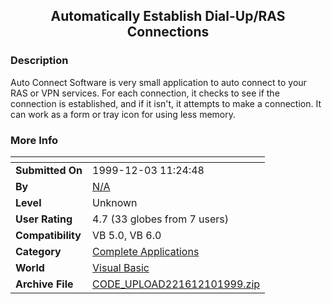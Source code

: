 ﻿<div align="center">

## Automatically Establish Dial\-Up/RAS Connections


</div>

### Description

Auto Connect Software is very small application to auto connect to your RAS or VPN services. For each connection, it checks to see if the connection is established, and if it isn't, it attempts to make a connection. It can work as a form or tray icon for using less memory.
 
### More Info
 


<span>             |<span>
---                |---
**Submitted On**   |1999-12-03 11:24:48
**By**             |[N/A](https://github.com/Planet-Source-Code/PSCIndex/blob/master/ByAuthor/empty.md)
**Level**          |Unknown
**User Rating**    |4.7 (33 globes from 7 users)
**Compatibility**  |VB 5\.0, VB 6\.0
**Category**       |[Complete Applications](https://github.com/Planet-Source-Code/PSCIndex/blob/master/ByCategory/complete-applications__1-27.md)
**World**          |[Visual Basic](https://github.com/Planet-Source-Code/PSCIndex/blob/master/ByWorld/visual-basic.md)
**Archive File**   |[CODE\_UPLOAD221612101999\.zip](https://github.com/Planet-Source-Code/automatically-establish-dial-up-ras-connections__1-4833/archive/master.zip)









